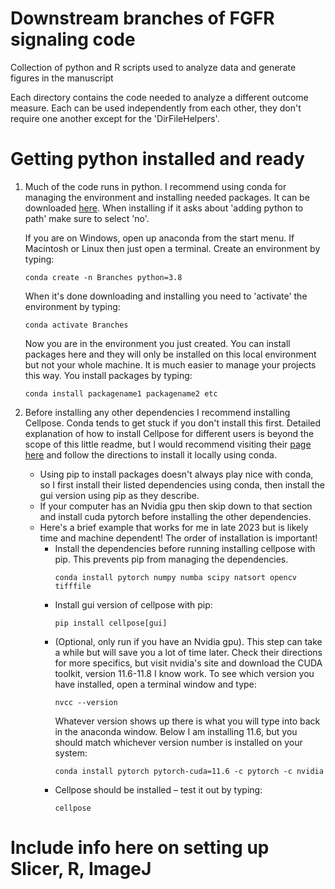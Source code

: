 # Downstream branches of FGFR signaling code
Collection of python and R scripts used to analyze data and generate figures in the manuscript

Each directory contains the code needed to analyze a different outcome measure. Each can be used independently from each other, they don't require one another except for the 'DirFileHelpers'.

# Getting python installed and ready
1. Much of the code runs in python. I recommend using conda for managing the environment and installing needed packages. It can be downloaded [here](https://www.anaconda.com/download). When installing if it asks about 'adding python to path' make sure to select 'no'.

   If you are on Windows, open up anaconda from the start menu. If Macintosh or Linux then just open a terminal. Create an environment by typing:
   ```
   conda create -n Branches python=3.8
   ```
   When it's done downloading and installing you need to 'activate' the environment by typing:
   ```
   conda activate Branches
   ```
   Now you are in the environment you just created. You can install packages here and they will only be installed on this local environment but not your whole machine. It is much easier to manage your projects this way. You install packages by typing:
   ```
   conda install packagename1 packagename2 etc
   ```
2. Before installing any other dependencies I recommend installing Cellpose. Conda tends to get stuck if you don't install this first. Detailed explanation of how to install Cellpose for different users is beyond the scope of this little readme, but I would recommend visiting their [page here](https://github.com/MouseLand/cellpose) and follow the directions to install it locally using conda.
   - Using pip to install packages doesn't always play nice with conda, so I first install their listed dependencies using conda, then install the gui version using pip as they describe.
   - If your computer has an Nvidia gpu then skip down to that section and install cuda pytorch before installing the other dependencies.
   - Here's a brief example that works for me in late 2023 but is likely time and machine dependent! The order of installation is important!
     - Install the dependencies before running installing cellpose with pip. This prevents pip from managing the dependencies.
       ```
       conda install pytorch numpy numba scipy natsort opencv tifffile
       ```
     - Install gui version of cellpose with pip:
       ```
       pip install cellpose[gui]
       ```
     - (Optional, only run if you have an Nvidia gpu). This step can take a while but will save you a lot of time later. Check their directions for more specifics, but visit nvidia's site and download the CUDA toolkit, version 11.6-11.8 I know work. To see which version you have installed, open a terminal window and type:
       ```
       nvcc --version
       ```
       Whatever version shows up there is what you will type into back in the anaconda window. Below I am installing 11.6, but you should match whichever version number is installed on your system:
       ```
       conda install pytorch pytorch-cuda=11.6 -c pytorch -c nvidia
       ```
     - Cellpose should be installed – test it out by typing:
       ```
       cellpose
       ```


# Include info here on setting up Slicer, R, ImageJ
